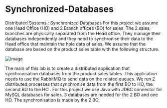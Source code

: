# Synchronized-Databases
Distributed Systems : Synchronized Databases
For this project we assume one Head Office (HO) and 2 Branch offices (BO) for sales. The 2 sales branches are physically separated from the Head office.
They manage their databases independently and they need to synchronise their data to the Head office that maintain the hole data of sales. We assume that
the database are based on the product sales table with the following structure.

![image](https://github.com/user-attachments/assets/5b8b5351-bbf7-4fd8-8161-bd1437e9b552)


The main of this lab is to create a distributed application that synchronisation databases from the product sales tables. This application needs to use 
the RabbitMQ to send data on the related queues. We run 2 distributed processes that synchronise data from the first BO to HO, the second BO to the HO .
For this project we use Java with JDBC connector for MySQL databases for sales. 
3 databases are needed for the 2 BO and one HO. The synchronisation is made by the 2 BO.
